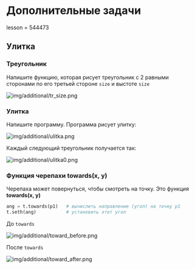 # Дополнительные задачи

lesson = 544473

## Улитка

### Треугольник

Напишите функцию, которая рисует треугольник с 2 равными сторонами по его третьей стороне `size` и выстоте `size`

![img/additional/tr_size.png](https://raw.githubusercontent.com/tatyderb/python_myanmar/master/0_new_turtle/exam/img/additional/tr_size.png)

### Улитка

Напишите программу. Программа рисует улитку:

![img/additional/ulitka.png](https://raw.githubusercontent.com/tatyderb/python_myanmar/master/0_new_turtle/exam/img/additional/ulitka.png)

Каждый следующий треугольник получается так:

![img/additional/ulitka0.png](https://raw.githubusercontent.com/tatyderb/python_myanmar/master/0_new_turtle/exam/img/additional/ulitka0.png)

### Функция черепахи towards(x, y)

Черепаха может повернуться, чтобы смотреть на точку. Это функция **towards(x, y)**

```python
ang = t.towards(p1)   # вычислить направление (угол) на точку p1
t.seth(ang)           # установить этот угол
```

До `towards`

![img/additional/toward_before.png](https://raw.githubusercontent.com/tatyderb/python_myanmar/master/0_new_turtle/exam/img/additional/toward_before.png)

После `towards`

![img/additional/toward_after.png](https://raw.githubusercontent.com/tatyderb/python_myanmar/master/0_new_turtle/exam/img/additional/toward_after.png)

